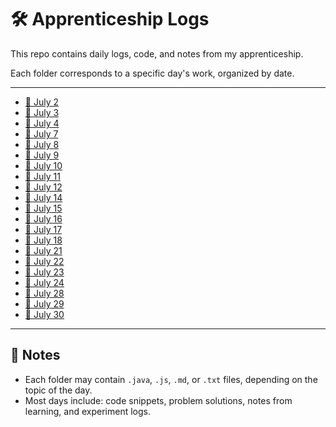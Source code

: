 # 🛠️ Apprenticeship Logs 

This repo contains daily logs, code, and notes from my apprenticeship.

Each folder corresponds to a specific day's work, organized by date.

---
- [📂 July 2](./july_2/)
- [📂 July 3](./july_3/)
- [📂 July 4](./july_4/)
- [📂 July 7](./july_7/)
- [📂 July 8](./july_8/)
- [📂 July 9](./july_9/)
- [📂 July 10](./july_10/)
- [📂 July 11](./july_11/)
- [📂 July 12](./july_12/)
- [📂 July 14](./july_14/)
- [📂 July 15](./july_15/)
- [📂 July 16](./july_16/)
- [📂 July 17](./july_17/)
- [📂 July 18](./july_18/)
- [📂 July 21](./july_21/)
- [📂 July 22](./july_22/)
- [📂 July 23](./july_23/)
- [📂 July 24](./july_24/)
- [📂 July 28](./july_25/)
- [📂 July 29](./july_29/)
- [📂 July 30](./july_30/)
---

## 📌 Notes

- Each folder may contain `.java`, `.js`, `.md`, or `.txt` files, depending on the topic of the day.
- Most days include: code snippets, problem solutions, notes from learning, and experiment logs.

